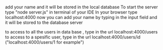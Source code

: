 
add your name and it will be stored in the local database
To start the server type "node server.js" in terminal of your IDE
In your browser type localhost:4000
now you can add your name by typing in the input field and it will be stored to the database server

to access to all the users in data base , type in the url localhost:4000/users
to access to a spesific user, type in the url localhost:4000/users/id    ("localhost:4000/users/1 for example")
